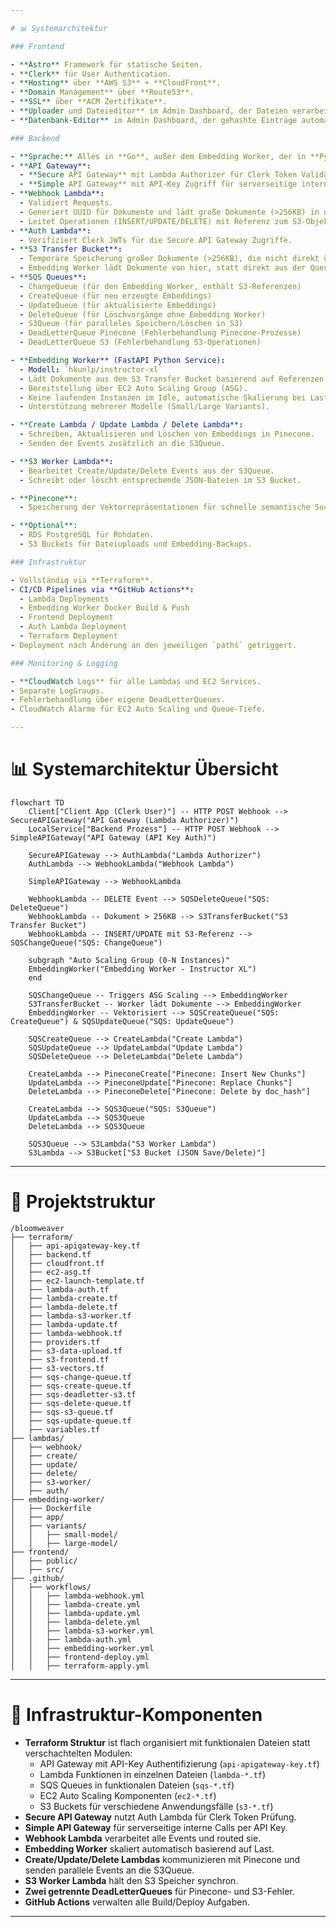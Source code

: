 ```yaml
---

# 📊 Systemarchitektur

### Frontend

- **Astro** Framework für statische Seiten.
- **Clerk** für User Authentication.
- **Hosting** über **AWS S3** + **CloudFront**.
- **Domain Management** über **Route53**.
- **SSL** über **ACM Zertifikate**.
- **Uploader und Dateieditor** im Admin Dashboard, der Dateien verarbeitet und automatisch an die Webhook übermittelt.
- **Datenbank-Editor** im Admin Dashboard, der gehashte Einträge automatisch an die Webhook sendet.

### Backend

- **Sprache:** Alles in **Go**, außer dem Embedding Worker, der in **Python** entwickelt ist.
- **API Gateway**:
  - **Secure API Gateway** mit Lambda Authorizer für Clerk Token Validation.
  - **Simple API Gateway** mit API-Key Zugriff für serverseitige interne Prozesse.
- **Webhook Lambda**:
  - Validiert Requests.
  - Generiert UUID für Dokumente und lädt große Dokumente (>256KB) in den S3 Transfer Bucket.
  - Leitet Operationen (INSERT/UPDATE/DELETE) mit Referenz zum S3-Objekt gezielt über SQS Queues weiter.
- **Auth Lambda**:
  - Verifiziert Clerk JWTs für die Secure API Gateway Zugriffe.
- **S3 Transfer Bucket**:
  - Temporäre Speicherung großer Dokumente (>256KB), die nicht direkt über SQS übertragen werden können.
  - Embedding Worker lädt Dokumente von hier, statt direkt aus der Queue.
- **SQS Queues**:
  - ChangeQueue (für den Embedding Worker, enthält S3-Referenzen)
  - CreateQueue (für neu erzeugte Embeddings)
  - UpdateQueue (für aktualisierte Embeddings)
  - DeleteQueue (für Löschvorgänge ohne Embedding Worker)
  - S3Queue (für paralleles Speichern/Löschen in S3)
  - DeadLetterQueue Pinecone (Fehlerbehandlung Pinecone-Prozesse)
  - DeadLetterQueue S3 (Fehlerbehandlung S3-Operationen)

- **Embedding Worker** (FastAPI Python Service):
  - Modell: `hkunlp/instructor-xl`
  - Lädt Dokumente aus dem S3 Transfer Bucket basierend auf Referenzen aus der ChangeQueue.
  - Bereitstellung über EC2 Auto Scaling Group (ASG).
  - Keine laufenden Instanzen im Idle, automatische Skalierung bei Last.
  - Unterstützung mehrerer Modelle (Small/Large Variants).

- **Create Lambda / Update Lambda / Delete Lambda**:
  - Schreiben, Aktualisieren und Löschen von Embeddings in Pinecone.
  - Senden der Events zusätzlich an die S3Queue.

- **S3 Worker Lambda**:
  - Bearbeitet Create/Update/Delete Events aus der S3Queue.
  - Schreibt oder löscht entsprechende JSON-Dateien im S3 Bucket.

- **Pinecone**:
  - Speicherung der Vektorrepräsentationen für schnelle semantische Suchen.

- **Optional**:
  - RDS PostgreSQL für Rohdaten.
  - S3 Buckets für Dateiuploads und Embedding-Backups.

### Infrastruktur

- Vollständig via **Terraform**.
- CI/CD Pipelines via **GitHub Actions**:
  - Lambda Deployments
  - Embedding Worker Docker Build & Push
  - Frontend Deployment
  - Auth Lambda Deployment
  - Terraform Deployment
- Deployment nach Änderung an den jeweiligen `paths` getriggert.

### Monitoring & Logging

- **CloudWatch Logs** für alle Lambdas und EC2 Services.
- Separate LogGroups.
- Fehlerbehandlung über eigene DeadLetterQueues.
- CloudWatch Alarme für EC2 Auto Scaling und Queue-Tiefe.

---
```


# 📊 Systemarchitektur Übersicht

```mermaid
flowchart TD
    Client["Client App (Clerk User)"] -- HTTP POST Webhook --> SecureAPIGateway("API Gateway (Lambda Authorizer)")
    LocalService["Backend Prozess"] -- HTTP POST Webhook --> SimpleAPIGateway("API Gateway (API Key Auth)")

    SecureAPIGateway --> AuthLambda("Lambda Authorizer")
    AuthLambda --> WebhookLambda("Webhook Lambda")

    SimpleAPIGateway --> WebhookLambda

    WebhookLambda -- DELETE Event --> SQSDeleteQueue("SQS: DeleteQueue")
    WebhookLambda -- Dokument > 256KB --> S3TransferBucket("S3 Transfer Bucket")
    WebhookLambda -- INSERT/UPDATE mit S3-Referenz --> SQSChangeQueue("SQS: ChangeQueue")
    
    subgraph "Auto Scaling Group (0-N Instances)"
    EmbeddingWorker("Embedding Worker - Instructor XL")
    end
    
    SQSChangeQueue -- Triggers ASG Scaling --> EmbeddingWorker
    S3TransferBucket -- Worker lädt Dokumente --> EmbeddingWorker
    EmbeddingWorker -- Vektorisiert --> SQSCreateQueue("SQS: CreateQueue") & SQSUpdateQueue("SQS: UpdateQueue")
    
    SQSCreateQueue --> CreateLambda("Create Lambda")
    SQSUpdateQueue --> UpdateLambda("Update Lambda")
    SQSDeleteQueue --> DeleteLambda("Delete Lambda")
    
    CreateLambda --> PineconeCreate["Pinecone: Insert New Chunks"]
    UpdateLambda --> PineconeUpdate["Pinecone: Replace Chunks"]
    DeleteLambda --> PineconeDelete["Pinecone: Delete by doc_hash"]
    
    CreateLambda --> SQS3Queue("SQS: S3Queue")
    UpdateLambda --> SQS3Queue
    DeleteLambda --> SQS3Queue
    
    SQS3Queue --> S3Lambda("S3 Worker Lambda")
    S3Lambda --> S3Bucket["S3 Bucket (JSON Save/Delete)"]
```

---

# 🔢 Projektstruktur

```plaintext
/bloomweaver
├── terraform/
│   ├── api-apigateway-key.tf
│   ├── backend.tf
│   ├── cloudfront.tf
│   ├── ec2-asg.tf
│   ├── ec2-launch-template.tf
│   ├── lambda-auth.tf
│   ├── lambda-create.tf
│   ├── lambda-delete.tf
│   ├── lambda-s3-worker.tf
│   ├── lambda-update.tf
│   ├── lambda-webhook.tf
│   ├── providers.tf
│   ├── s3-data-upload.tf
│   ├── s3-frontend.tf
│   ├── s3-vectors.tf
│   ├── sqs-change-queue.tf
│   ├── sqs-create-queue.tf
│   ├── sqs-deadletter-s3.tf
│   ├── sqs-delete-queue.tf
│   ├── sqs-s3-queue.tf
│   ├── sqs-update-queue.tf
│   ├── variables.tf
├── lambdas/
│   ├── webhook/
│   ├── create/
│   ├── update/
│   ├── delete/
│   ├── s3-worker/
│   ├── auth/
├── embedding-worker/
│   ├── Dockerfile
│   ├── app/
│   ├── variants/
│   │   ├── small-model/
│   │   ├── large-model/
├── frontend/
│   ├── public/
│   ├── src/
├── .github/
│   ├── workflows/
│   │   ├── lambda-webhook.yml
│   │   ├── lambda-create.yml
│   │   ├── lambda-update.yml
│   │   ├── lambda-delete.yml
│   │   ├── lambda-s3-worker.yml
│   │   ├── lambda-auth.yml
│   │   ├── embedding-worker.yml
│   │   ├── frontend-deploy.yml
│   │   ├── terraform-apply.yml
```

---

# 📕 Infrastruktur-Komponenten

- **Terraform Struktur** ist flach organisiert mit funktionalen Dateien statt verschachtelten Modulen:
  - API Gateway mit API-Key Authentifizierung (`api-apigateway-key.tf`)
  - Lambda Funktionen in einzelnen Dateien (`lambda-*.tf`)
  - SQS Queues in funktionalen Dateien (`sqs-*.tf`)
  - EC2 Auto Scaling Komponenten (`ec2-*.tf`)
  - S3 Buckets für verschiedene Anwendungsfälle (`s3-*.tf`)
- **Secure API Gateway** nutzt Auth Lambda für Clerk Token Prüfung.
- **Simple API Gateway** für serverseitige interne Calls per API Key.
- **Webhook Lambda** verarbeitet alle Events und routed sie.
- **Embedding Worker** skaliert automatisch basierend auf Last.
- **Create/Update/Delete Lambdas** kommunizieren mit Pinecone und senden parallele Events an die S3Queue.
- **S3 Worker Lambda** hält den S3 Speicher synchron.
- **Zwei getrennte DeadLetterQueues** für Pinecone- und S3-Fehler.
- **GitHub Actions** verwalten alle Build/Deploy Aufgaben.

---
